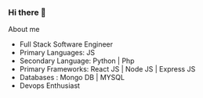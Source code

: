 ### Hi there 👋

About me 
* Full Stack Software Engineer
* Primary Languages: JS
* Secondary Language: Python | Php
* Primary Frameworks: React JS | Node JS | Express JS
* Databases : Mongo DB | MYSQL
* Devops Enthusiast

  
